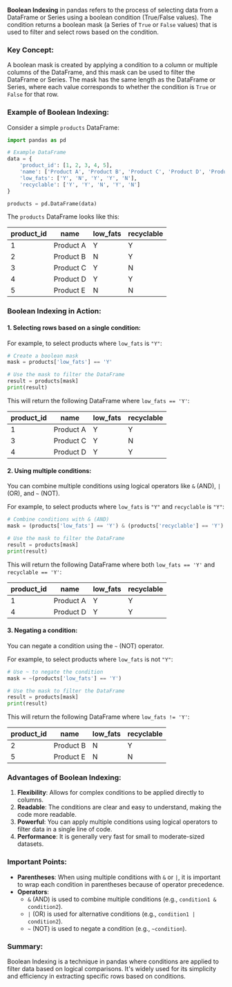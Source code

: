 **Boolean Indexing** in pandas refers to the process of selecting data from a DataFrame or Series using a boolean condition (True/False values). The condition returns a boolean mask (a Series of `True` or `False` values) that is used to filter and select rows based on the condition.

### Key Concept:
A boolean mask is created by applying a condition to a column or multiple columns of the DataFrame, and this mask can be used to filter the DataFrame or Series. The mask has the same length as the DataFrame or Series, where each value corresponds to whether the condition is `True` or `False` for that row.

### Example of Boolean Indexing:

Consider a simple `products` DataFrame:

```python
import pandas as pd

# Example DataFrame
data = {
    'product_id': [1, 2, 3, 4, 5],
    'name': ['Product A', 'Product B', 'Product C', 'Product D', 'Product E'],
    'low_fats': ['Y', 'N', 'Y', 'Y', 'N'],
    'recyclable': ['Y', 'Y', 'N', 'Y', 'N']
}

products = pd.DataFrame(data)
```

The `products` DataFrame looks like this:

| product_id | name       | low_fats | recyclable |
|------------|------------|----------|------------|
| 1          | Product A  | Y        | Y          |
| 2          | Product B  | N        | Y          |
| 3          | Product C  | Y        | N          |
| 4          | Product D  | Y        | Y          |
| 5          | Product E  | N        | N          |

### Boolean Indexing in Action:

#### 1. **Selecting rows based on a single condition**:
For example, to select products where `low_fats` is `"Y"`:

```python
# Create a boolean mask
mask = products['low_fats'] == 'Y'

# Use the mask to filter the DataFrame
result = products[mask]
print(result)
```

This will return the following DataFrame where `low_fats == 'Y'`:

| product_id | name       | low_fats | recyclable |
|------------|------------|----------|------------|
| 1          | Product A  | Y        | Y          |
| 3          | Product C  | Y        | N          |
| 4          | Product D  | Y        | Y          |

#### 2. **Using multiple conditions**:
You can combine multiple conditions using logical operators like `&` (AND), `|` (OR), and `~` (NOT).

For example, to select products where `low_fats` is `"Y"` and `recyclable` is `"Y"`:

```python
# Combine conditions with & (AND)
mask = (products['low_fats'] == 'Y') & (products['recyclable'] == 'Y')

# Use the mask to filter the DataFrame
result = products[mask]
print(result)
```

This will return the following DataFrame where both `low_fats == 'Y'` and `recyclable == 'Y'`:

| product_id | name       | low_fats | recyclable |
|------------|------------|----------|------------|
| 1          | Product A  | Y        | Y          |
| 4          | Product D  | Y        | Y          |

#### 3. **Negating a condition**:
You can negate a condition using the `~` (NOT) operator.

For example, to select products where `low_fats` is not `"Y"`:

```python
# Use ~ to negate the condition
mask = ~(products['low_fats'] == 'Y')

# Use the mask to filter the DataFrame
result = products[mask]
print(result)
```

This will return the following DataFrame where `low_fats != 'Y'`:

| product_id | name       | low_fats | recyclable |
|------------|------------|----------|------------|
| 2          | Product B  | N        | Y          |
| 5          | Product E  | N        | N          |

### Advantages of Boolean Indexing:
1. **Flexibility**: Allows for complex conditions to be applied directly to columns.
2. **Readable**: The conditions are clear and easy to understand, making the code more readable.
3. **Powerful**: You can apply multiple conditions using logical operators to filter data in a single line of code.
4. **Performance**: It is generally very fast for small to moderate-sized datasets.

### Important Points:
- **Parentheses**: When using multiple conditions with `&` or `|`, it is important to wrap each condition in parentheses because of operator precedence.
- **Operators**: 
  - `&` (AND) is used to combine multiple conditions (e.g., `condition1 & condition2`).
  - `|` (OR) is used for alternative conditions (e.g., `condition1 | condition2`).
  - `~` (NOT) is used to negate a condition (e.g., `~condition`).

### Summary:
Boolean Indexing is a technique in pandas where conditions are applied to filter data based on logical comparisons. It's widely used for its simplicity and efficiency in extracting specific rows based on conditions.
